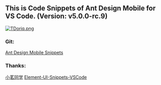 ## This is Code Snippets of Ant Design Mobile for VS Code. (Version: v5.0.0-rc.9)
[![TDoriq.png](https://s4.ax1x.com/2021/12/27/TDoriq.png)](https://imgtu.com/i/TDoriq)

### Git: 
[Ant Design Mobile Snippets](https://github.com/yhsy/ant-design-mobile-snippets) 

### Thanks: 
[小茗同学](http://blog.haoji.me/vscode-plugin-overview.html)
[Element-UI-Snippets-VSCode](https://github.com/snowffer/Element-UI-Snippets-VSCode)



